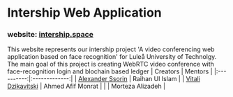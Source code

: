 # Intership Web Application
### website: [intership.space](https://intership.space/)
This website represents our intership project 'A video conferencing web application based on face recognition' for Luleå University of Technolgy.<br>
The main goal of this project is creating WebRTC video conference with face-recognition login and blochain based ledger
| Creators   |      Mentors      |
|:----------:|:-------------:|
| [Alexander Ssorin](https://github.com/Sashanator) |  Raihan Ul Islam |
| [Vitali Dzikavitski](https://github.com/VitalDikov) |    Ahmed Afif Monrat   |
|  | Morteza Alizadeh |
